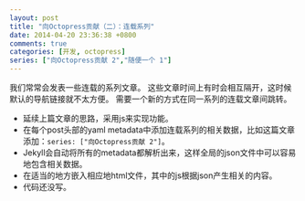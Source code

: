 ```yaml
---
layout: post
title: "向Octopress贡献（二）：连载系列"
date: 2014-04-20 23:36:38 +0800
comments: true
categories: [开发, octopress]
series: ["向Octopress贡献 2","随便一个 1"]
---
```


我们常常会发表一些连载的系列文章。
这些文章时间上有时会相互隔开，这时候默认的导航链接就不太方便。
需要一个新的方式在同一系列的连载文章间跳转。

<!-- more -->

* 延续上篇文章的思路，采用js来实现功能。
* 在每个post头部的yaml metadata中添加连载系列的相关数据，比如这篇文章添加：`series: ["向Octopress贡献 2"]`。
* Jekyll会自动将所有的metadata都解析出来，这样全局的json文件中可以容易地包含相关数据。
* 在适当的地方嵌入相应地html文件，其中的js根据json产生相关的内容。
* 代码还没写。
